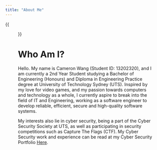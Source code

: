 ```yaml
---
title: "About Me"
---
```


{{<figure src="/img/dp4.jpg" height="550px" width="400px">}}

# Who Am I?

Hello. My name is Cameron Wang (Student ID: 13202320), and I am currently a 2nd Year Student studying a Bachelor of Engineering (Honours) and Diploma in Engineering Practice degree at University of Technology
Sydney (UTS). Inspired by my love for video games, and my passion towards computers and technology as a whole, I currently aspire to break into the field of IT and Engineering, working as a software engineer
to develop reliable, efficient, secure and high-quality software systems.

My interests also lie in cyber security, being a part of the Cyber Security Society at UTS, as well as participating in security competitions such as Capture The Flags (CTF). My Cyber Security work and
experience can be read at my Cyber Security Portfolio [Here](https://pseudoptics.me).